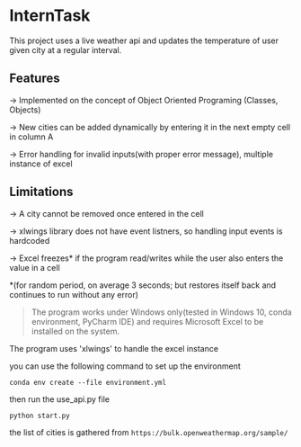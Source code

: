 # InternTask

This project uses a live weather api and updates the temperature of user given city at a regular interval. 

## Features
-> Implemented on the concept of Object Oriented Programing (Classes, Objects)

-> New cities can be added dynamically by entering it in the next empty cell in column A 

-> Error handling for invalid inputs(with proper error message), multiple instance of excel

## Limitations
-> A city cannot be removed once entered in the cell

-> xlwings library does not have event listners, so handling input events is hardcoded

-> Excel freezes* if the program read/writes while the user also enters the value in a cell

*(for random period, on average 3 seconds; but restores itself back and continues to run without any error)


> The program works under Windows only(tested in Windows 10, conda environment, PyCharm IDE) and requires Microsoft Excel to be installed on the system.



The program uses 'xlwings' to handle the excel instance

you can use the following command to set up the environment

`conda env create --file environment.yml`

then run the use_api.py file

`python start.py`


the list of cities is gathered from `https://bulk.openweathermap.org/sample/`
